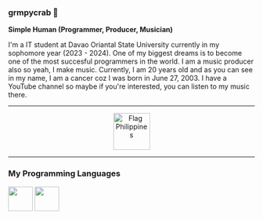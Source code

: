 ### grmpycrab 🦀

**Simple Human (Programmer, Producer, Musician)**

I'm a IT student at Davao Oriantal State University currently in my sophomore year (2023 - 2024). One of my biggest dreams is to become one of the most succesful programmers in the world. I am a music producer also so yeah, I make music. Currently, I am 20 years old and as you can see in my name, I am a cancer coz I was born in June 27, 2003. I have a YouTube channel so maybe if you're interested, you can listen to my music there.

---
<p align="center"><img src="https://raw.githubusercontent.com/Tarikul-Islam-Anik/Telegram-Animated-Emojis/main/Flags/Flag%20Philippines.webp" alt="Flag Philippines" width="75" height="75" /></p>

---
### My Programming Languages

<img src="https://cdn.jsdelivr.net/gh/devicons/devicon/icons/java/java-original-wordmark.svg" width="50" height="50" />
<img src="https://cdn.jsdelivr.net/gh/devicons/devicon/icons/python/python-original.svg" width="50" height="50"/>